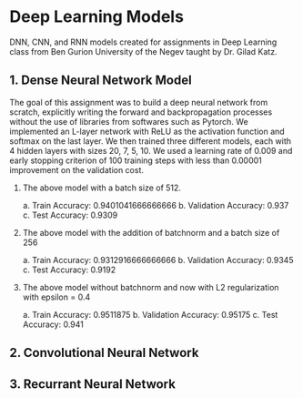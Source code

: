 # Deep Learning Models
DNN, CNN, and RNN models created for assignments in Deep Learning class from Ben Gurion University of the Negev taught by Dr. Gilad Katz.

## 1. Dense Neural Network Model

The goal of this assignment was to build a deep neural network from scratch, explicitly writing the forward and backpropagation processes without the use of libraries from softwares such as Pytorch. We implemented an L-layer network with ReLU as the activation function and softmax on the last layer. We then trained three different models, each with 4 hidden layers with sizes 20, 7, 5, 10. We used a learning rate of 0.009 and early stopping criterion of 100 training steps with less than 0.00001 improvement on the validation cost.

1. The above model with a batch size of 512.

   a. Train Accuracy: 0.9401041666666666
   b. Validation Accuracy: 0.937
   c. Test Accuracy: 0.9309
  
2. The above model with the addition of batchnorm and a batch size of 256

   a. Train Accuracy: 0.9312916666666666
   b. Validation Accuracy: 0.9345
   c. Test Accuracy: 0.9192

3. The above model without batchnorm and now with L2 regularization with epsilon = 0.4

   a. Train Accuracy: 0.9511875
   b. Validation Accuracy: 0.95175
   c. Test Accuracy: 0.941


## 2. Convolutional Neural Network



## 3. Recurrant Neural Network
